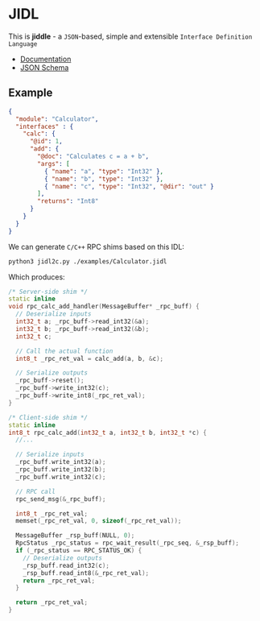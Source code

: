 # JIDL

This is **jiddle** - a `JSON`-based, simple and extensible `Interface Definition Language`

- [Documentation](./docs/JIDL.md)
- [JSON Schema](./jidl.schema.json)

## Example

```json
{
  "module": "Calculator",
  "interfaces" : {
    "calc": {
      "@id": 1,
      "add": {
        "@doc": "Calculates c = a + b",
        "args": [
          { "name": "a", "type": "Int32" },
          { "name": "b", "type": "Int32" },
          { "name": "c", "type": "Int32", "@dir": "out" }
        ],
        "returns": "Int8"
      }
    }
  }
}
```

We can generate `C/C++` RPC shims based on this IDL:

```sh
python3 jidl2c.py ./examples/Calculator.jidl
```

Which produces:

```cpp
/* Server-side shim */
static inline
void rpc_calc_add_handler(MessageBuffer* _rpc_buff) {
  // Deserialize inputs
  int32_t a; _rpc_buff->read_int32(&a);
  int32_t b; _rpc_buff->read_int32(&b);
  int32_t c;

  // Call the actual function
  int8_t _rpc_ret_val = calc_add(a, b, &c);

  // Serialize outputs
  _rpc_buff->reset();
  _rpc_buff->write_int32(c);
  _rpc_buff->write_int8(_rpc_ret_val);
}

/* Client-side shim */
static inline
int8_t rpc_calc_add(int32_t a, int32_t b, int32_t *c) {
  //...

  // Serialize inputs
  _rpc_buff.write_int32(a);
  _rpc_buff.write_int32(b);
  _rpc_buff.write_int32(c);

  // RPC call
  rpc_send_msg(&_rpc_buff);

  int8_t _rpc_ret_val;
  memset(_rpc_ret_val, 0, sizeof(_rpc_ret_val));

  MessageBuffer _rsp_buff(NULL, 0);
  RpcStatus _rpc_status = rpc_wait_result(_rpc_seq, &_rsp_buff);
  if (_rpc_status == RPC_STATUS_OK) {
    // Deserialize outputs
    _rsp_buff.read_int32(c);
    _rsp_buff.read_int8(&_rpc_ret_val);
    return _rpc_ret_val;
  }

  return _rpc_ret_val;
}
```
